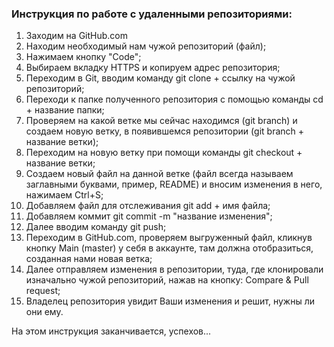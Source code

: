 ### Инструкция по работе с удаленными репозиториями:
1. Заходим на GitHub.com
2. Находим необходимый нам чужой репозиторий (файл);
3. Нажимаем кнопку "Code";
4. Выбираем вкладку HTTPS и копируем адрес репозитория;
5. Переходим в Git, вводим команду git clone + ссылку на чужой репозиторий;
6. Переходи к папке полученного репозитория с помощью команды cd + название папки;
7. Проверяем на какой ветке мы сейчас находимся (git branch)  и создаем новую ветку, в появившемся репозитории (git branch + название ветки);
8. Переходим на новую ветку при помощи команды git checkout + название ветки;
9. Создаем новый файл на данной ветке (файл всегда называем заглавными буквами, пример, README) и вносим изменения в него, нажимаем Ctrl+S;
10. Добавляем файл для отслеживания git add + имя файла;
11. Добавляем коммит git commit -m "название изменения";
12. Далее вводим команду git push;
13. Переходим в GitHub.com, проверяем выгруженный файл, кликнув кнопку Main (master) у себя в аккаунте, там должна отобразиться, созданная нами новая ветка;
14. Далее отправляем изменения в репозитории, туда, где клонировали изначально чужой репозиторий, нажав на кнопку: Compare & Pull request;
15. Владелец репозитория увидит Ваши изменения и решит, нужны ли они ему.

На этом инструкция заканчивается, успехов...
